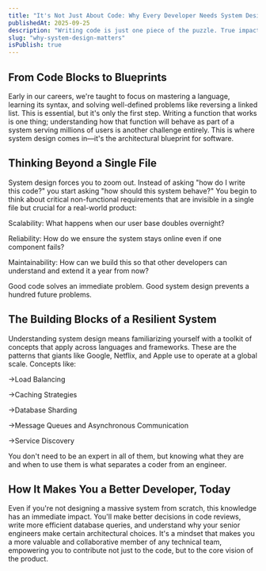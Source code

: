 ```yaml
---
title: "It's Not Just About Code: Why Every Developer Needs System Design Skills"
publishedAt: 2025-09-25
description: "Writing code is just one piece of the puzzle. True impact comes from understanding the 'why'—the architecture that makes software scalable and resilient."
slug: "why-system-design-matters"
isPublish: true
---
```


## From Code Blocks to Blueprints

Early in our careers, we're taught to focus on mastering a language, learning its syntax, and solving well-defined problems like reversing a linked list. This is essential, but it's only the first step. Writing a function that works is one thing; understanding how that function will behave as part of a system serving millions of users is another challenge entirely. This is where system design comes in—it's the architectural blueprint for software.

## Thinking Beyond a Single File

System design forces you to zoom out. Instead of asking "how do I write this code?" you start asking "how should this system behave?" You begin to think about critical non-functional requirements that are invisible in a single file but crucial for a real-world product:

Scalability: What happens when our user base doubles overnight?

Reliability: How do we ensure the system stays online even if one component fails?

Maintainability: How can we build this so that other developers can understand and extend it a year from now?

Good code solves an immediate problem. Good system design prevents a hundred future problems.

## The Building Blocks of a Resilient System

Understanding system design means familiarizing yourself with a toolkit of concepts that apply across languages and frameworks. These are the patterns that giants like Google, Netflix, and Apple use to operate at a global scale. Concepts like:

->Load Balancing

->Caching Strategies

->Database Sharding

->Message Queues and Asynchronous Communication

->Service Discovery

You don't need to be an expert in all of them, but knowing what they are and when to use them is what separates a coder from an engineer.

## How It Makes You a Better Developer, Today

Even if you're not designing a massive system from scratch, this knowledge has an immediate impact. You'll make better decisions in code reviews, write more efficient database queries, and understand why your senior engineers make certain architectural choices. It's a mindset that makes you a more valuable and collaborative member of any technical team, empowering you to contribute not just to the code, but to the core vision of the product.